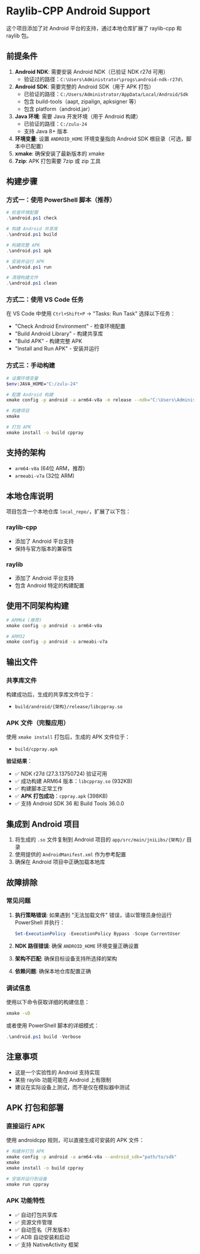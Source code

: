 # Raylib-CPP Android Support

这个项目添加了对 Android 平台的支持，通过本地仓库扩展了 raylib-cpp 和 raylib 包。

## 前提条件

1. **Android NDK**: 需要安装 Android NDK（已验证 NDK r27d 可用）
   - 验证过的路径：`C:\Users\Administrator\progs\android-ndk-r27d\`
2. **Android SDK**: 需要完整的 Android SDK（用于 APK 打包）
   - 已验证的路径：`C:/Users/Administrator/AppData/Local/Android/Sdk`
   - 包含 build-tools（aapt, zipalign, apksigner 等）
   - 包含 platform（android.jar）
3. **Java 环境**: 需要 Java 开发环境（用于 Android 构建）
   - 已验证的路径：`C:/zulu-24`
   - 支持 Java 8+ 版本
4. **环境变量**: 设置 `ANDROID_HOME` 环境变量指向 Android SDK 根目录（可选，脚本中已配置）
5. **xmake**: 确保安装了最新版本的 xmake
6. **7zip**: APK 打包需要 7zip 或 zip 工具

## 构建步骤

### 方式一：使用 PowerShell 脚本（推荐）

```powershell
# 检查环境配置
.\android.ps1 check

# 构建 Android 共享库
.\android.ps1 build

# 构建完整 APK
.\android.ps1 apk

# 安装并运行 APK
.\android.ps1 run

# 清理构建文件
.\android.ps1 clean
```

### 方式二：使用 VS Code 任务

在 VS Code 中使用 `Ctrl+Shift+P` → "Tasks: Run Task" 选择以下任务：
- "Check Android Environment" - 检查环境配置
- "Build Android Library" - 构建共享库
- "Build APK" - 构建完整 APK
- "Install and Run APK" - 安装并运行

### 方式三：手动构建

```bash
# 设置环境变量
$env:JAVA_HOME="C:/zulu-24"

# 配置 Android 构建
xmake config -p android -a arm64-v8a -m release --ndk="C:\Users\Administrator\progs\android-ndk-r27d" --android_sdk="C:/Users/Administrator/AppData/Local/Android/Sdk"

# 构建项目
xmake

# 打包 APK
xmake install -o build cppray
```

## 支持的架构

- `arm64-v8a` (64位 ARM，推荐)
- `armeabi-v7a` (32位 ARM)

## 本地仓库说明

项目包含一个本地仓库 `local_repo/`，扩展了以下包：

### raylib-cpp
- 添加了 Android 平台支持
- 保持与官方版本的兼容性

### raylib
- 添加了 Android 平台支持
- 包含 Android 特定的构建配置

## 使用不同架构构建

```bash
# ARM64 (推荐)
xmake config -p android -a arm64-v8a

# ARM32
xmake config -p android -a armeabi-v7a
```

## 输出文件

### 共享库文件
构建成功后，生成的共享库文件位于：
- `build/android/{架构}/release/libcppray.so`

### APK 文件（完整应用）
使用 `xmake install` 打包后，生成的 APK 文件位于：
- `build/cppray.apk`

**验证结果**：
- ✅ NDK r27d (27.3.13750724) 验证可用
- ✅ 成功构建 ARM64 版本：`libcppray.so` (932KB)
- ✅ 构建脚本正常工作
- ✅ **APK 打包成功**：`cppray.apk` (398KB)
- ✅ 支持 Android SDK 36 和 Build Tools 36.0.0

## 集成到 Android 项目

1. 将生成的 `.so` 文件复制到 Android 项目的 `app/src/main/jniLibs/{架构}/` 目录
2. 使用提供的 `AndroidManifest.xml` 作为参考配置
3. 确保在 Android 项目中正确加载本地库

## 故障排除

### 常见问题

1. **执行策略错误**: 如果遇到 "无法加载文件" 错误，请以管理员身份运行 PowerShell 并执行：
   ```powershell
   Set-ExecutionPolicy -ExecutionPolicy Bypass -Scope CurrentUser
   ```

2. **NDK 路径错误**: 确保 `ANDROID_HOME` 环境变量正确设置

3. **架构不匹配**: 确保目标设备支持所选择的架构

4. **依赖问题**: 确保本地仓库配置正确

### 调试信息

使用以下命令获取详细的构建信息：
```bash
xmake -vD
```

或者使用 PowerShell 脚本的详细模式：
```powershell
.\android.ps1 build -Verbose
```

## 注意事项

- 这是一个实验性的 Android 支持实现
- 某些 raylib 功能可能在 Android 上有限制
- 建议在实际设备上测试，而不是仅在模拟器中测试

## APK 打包和部署

### 直接运行 APK
使用 androidcpp 规则，可以直接生成可安装的 APK 文件：

```bash
# 构建并打包 APK
xmake config -p android -a arm64-v8a --android_sdk="path/to/sdk"
xmake
xmake install -o build cppray

# 安装并运行到设备
xmake run cppray
```

### APK 功能特性
- ✅ 自动打包共享库
- ✅ 资源文件管理
- ✅ 自动签名（开发版本）
- ✅ ADB 自动安装和启动
- ✅ 支持 NativeActivity 框架
